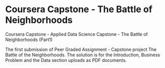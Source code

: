 # Coursera Capstone - The Battle of Neighborhoods

Coursera Capstone - Applied Data Science Capstone - The Battle of Neighborhoods (Part1)

The first submission of Peer Graded Assignment - Capstone project The Battle of the Neighborhoods.
The solution is for the Introduction, Business Problem and the Data section uploads as PDF documents.
